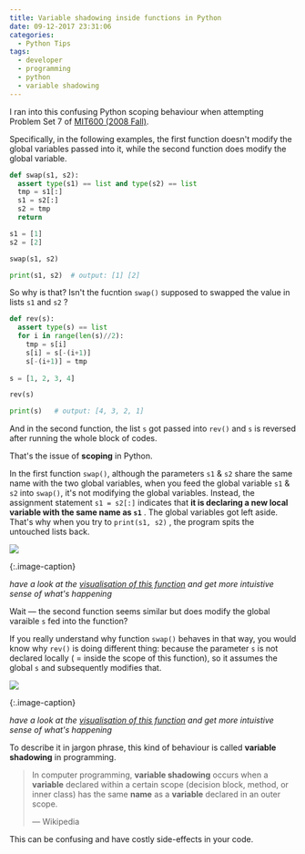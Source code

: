 ```yaml
---
title: Variable shadowing inside functions in Python
date: 09-12-2017 23:31:06
categories:
  - Python Tips
tags:
  - developer
  - programming
  - python
  - variable shadowing
---
```




I ran into this confusing Python scoping behaviour when attempting Problem Set 7 of [MIT600 (2008 Fall)](https://ocw.mit.edu/courses/electrical-engineering-and-computer-science/6-00-introduction-to-computer-science-and-programming-fall-2008/). 

Specifically, in the following examples, the first function doesn't modify the global variables passed into it, while the second function does modify the global variable.

```python
def swap(s1, s2):
  assert type(s1) == list and type(s2) == list
  tmp = s1[:]
  s1 = s2[:]
  s2 = tmp
  return

s1 = [1]
s2 = [2]

swap(s1, s2)

print(s1, s2)  # output: [1] [2]
```

So why is that? Isn't the fucntion `swap()` supposed to swapped the value in lists `s1` and `s2` ?



```Python
def rev(s):
  assert type(s) == list
  for i in range(len(s)//2):
    tmp = s[i]
    s[i] = s[-(i+1)]
    s[-(i+1)] = tmp
    
s = [1, 2, 3, 4]

rev(s)

print(s)   # output: [4, 3, 2, 1]
```

And in the second function, the list `s` got passed into `rev()` and `s` is reversed after running the whole block of codes.



That's the issue of **scoping** in Python. 

In the first function `swap()`, although the parameters `s1` & `s2` share the same name with the two global variables, when you feed the global variable `s1` & `s2` into `swap()`, it's not modifying the global variables. Instead, the assignment statement `s1 = s2[:]` indicates that **it is declaring a new local variable with the same name as `s1`** . The global variables got left aside. That's why when you try to `print(s1, s2)` , the program spits the untouched lists back. 

![](https://preview.ibb.co/fqAMgv/Untitled.png)

{:.image-caption}

*have a look at the [visualisation of this function](https://goo.gl/PGEWRG) and get more intuistive sense of what's happening*



Wait — the second function seems similar but does modify the global varaible `s` fed into the function?

If you really understand why function `swap()` behaves in that way, you would know why `rev()` is doing different thing: because the parameter `s` is not declared locally ( = inside the scope of this function), so it assumes the global `s` and subsequently modifies that. 

![](https://preview.ibb.co/eqOrgv/1.png)

{:.image-caption}

*have a look at the [visualisation of this function](https://goo.gl/RQSSPF) and get more intuistive sense of what's happening*



To describe it in jargon phrase, this kind of behaviour is called **variable shadowing** in programming. 

> In computer programming, **variable shadowing** occurs when a **variable** declared within a certain scope (decision block, method, or inner class) has the same **name** as a **variable** declared in an outer scope. 
>
> — Wikipedia

This can be confusing and have costly side-effects in your code.